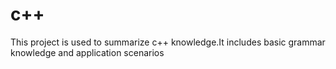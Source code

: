 # c++
This project is used to summarize c++ knowledge.It includes basic grammar knowledge and application scenarios
